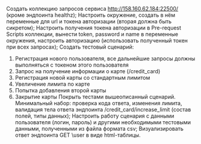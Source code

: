 Создать коллекцию запросов сервиса http://158.160.62.184:22500/ (кроме эндпоинта healthz);
Настроить окружение, создать в нём переменные для url и токена авторизации (вторая должна быть сикретом);
Настроить получения токена авторизации в Pre-request Scripts коллекции, вынести token, password и name в переменные окружения, настроить авторизацию (использовать полученный токен при всех запросах);
Создать тестовый сценарий:
1. Регистрация нового пользователя, все дальнейшие запросы должны выполняться с токеном этого пользователя
2. Запрос на получение информации о карте (/credit_card)
3. Регистрация новой карты со стандартным лимитом
4. Увеличение лимита по карте
5. Попытка добавления второй карты
6. Закрытие карты
Покрыть тестами вышеописанный сценарий. Минимальный набор: проверка кода ответа, изменения лимита, валидация тела ответа эндпоинта /credit_card/increase_limit (состав полей, типы данных);
Настроить работу сценария с данными пользователя (логин, пароль) и другими необходимыми тестовыми данными, полученными из файла формата csv;
Визуализировать ответ эндпоинта GET \user в виде html-таблицы.
